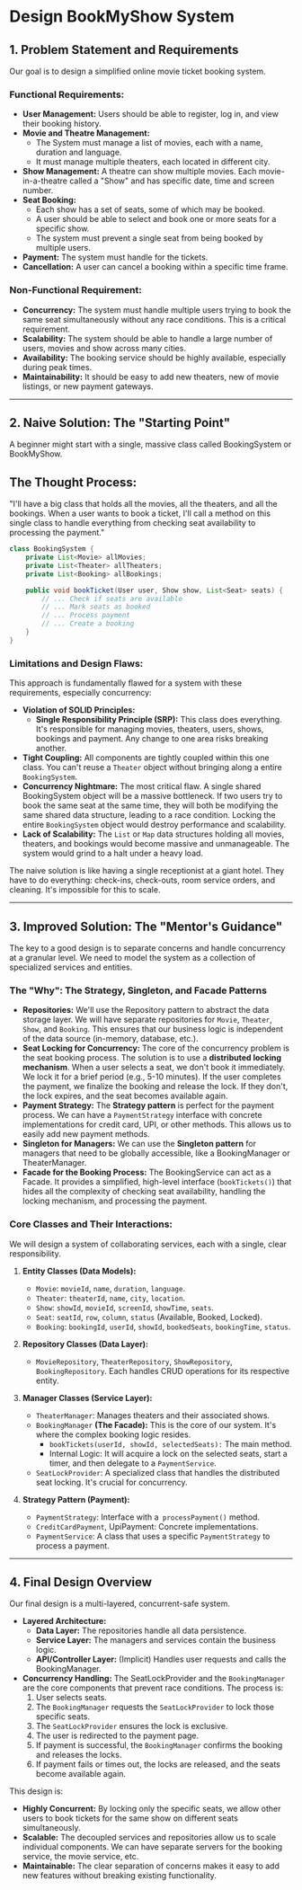 # Design BookMyShow System

## 1. Problem Statement and Requirements

Our goal is to design a simplified online movie ticket booking system.

### Functional Requirements:

- **User Management:** Users should be able to register, log in, and view their booking history.
- **Movie and Theatre Management:**
    - The System must manage a list of movies, each with a name, duration and language.
    - It must manage multiple theaters, each located in different city.
- **Show Management:** A theatre can show multiple movies. Each movie-in-a-theatre called a "Show" and has specific
  date, time and screen number.
- **Seat Booking:**
    - Each show has a set of seats, some of which may be booked.
    - A user should be able to select and book one or more seats for a specific show.
    - The system must prevent a single seat from being booked by multiple users.
- **Payment:** The system must handle for the tickets.
- **Cancellation:** A user can cancel a booking within a specific time frame.

### Non-Functional Requirement:

- **Concurrency:** The system must handle multiple users trying to book the same seat simultaneously without any race
  conditions. This is a critical requirement.
- **Scalability:** The system should be able to handle a large number of users, movies and show across many cities.
- **Availability:** The booking service should be highly available, especially during peak times.
- **Maintainability:** It should be easy to add new theaters, new of movie listings, or new payment gateways.

---

## 2. Naive Solution: The "Starting Point"

A beginner might start with a single, massive class called BookingSystem or BookMyShow.

## The Thought Process:

"I'll have a big class that holds all the movies, all the theaters, and all the bookings. When a user wants to book a
ticket, I'll call a method on this single class to handle everything from checking seat availability to processing the
payment."

```java
class BookingSystem {
    private List<Movie> allMovies;
    private List<Theater> allTheaters;
    private List<Booking> allBookings;

    public void bookTicket(User user, Show show, List<Seat> seats) {
        // ... Check if seats are available
        // ... Mark seats as booked
        // ... Process payment
        // ... Create a booking
    }
}
```

### Limitations and Design Flaws:

This approach is fundamentally flawed for a system with these requirements, especially concurrency:

- **Violation of SOLID Principles:**
    - **Single Responsibility Principle (SRP):**  This class does everything. It's responsible for managing movies,
      theaters, users, shows, bookings and payment. Any change to one area risks breaking another.
- **Tight Coupling:** All components are tightly coupled within this one class. You can't reuse a `Theater` object
  without
  bringing along a entire `BookingSystem`.
- **Concurrency Nightmare:** The most critical flaw. A single shared BookingSystem object will be a massive bottleneck.
  If two users try to book the same seat at the same time, they will both be modifying the same shared data structure,
  leading to a race condition. Locking the entire `BookingSystem` object would destroy performance and scalability.
- **Lack of Scalability:** The `List` or `Map` data structures holding all movies, theaters, and bookings would become
  massive and unmanageable. The system would grind to a halt under a heavy load.

The naive solution is like having a single receptionist at a giant hotel. They have to do everything: check-ins,
check-outs, room service orders, and cleaning. It's impossible for this to scale.

---

## 3. Improved Solution: The "Mentor's Guidance"

The key to a good design is to separate concerns and handle concurrency at a granular level. We need to model the system
as a collection of specialized services and entities.

### The "Why": The Strategy, Singleton, and Facade Patterns

- **Repositories:** We'll use the Repository pattern to abstract the data storage layer. We will have separate
  repositories for `Movie`, `Theater`, `Show`, and `Booking`. This ensures that our business logic is independent of the
  data source (in-memory, database, etc.).
- **Seat Locking for Concurrency:** The core of the concurrency problem is the seat booking process. The solution is to
  use a **distributed locking mechanism**. When a user selects a seat, we don't book it immediately. We lock it for a
  brief period (e.g., 5-10 minutes). If the user completes the payment, we finalize the booking and release the lock. If
  they don't, the lock expires, and the seat becomes available again.
- **Payment Strategy:** The **Strategy pattern** is perfect for the payment process. We can have a `PaymentStrategy`
  interface with concrete implementations for credit card, UPI, or other methods. This allows us to easily add new
  payment methods.
- **Singleton for Managers:** We can use the **Singleton pattern** for managers that need to be globally accessible,
  like a BookingManager or TheaterManager.
- **Facade for the Booking Process:** The BookingService can act as a Facade. It provides a simplified, high-level
  interface (`bookTickets()`) that hides all the complexity of checking seat availability, handling the locking
  mechanism, and processing the payment.

### Core Classes and Their Interactions:

We will design a system of collaborating services, each with a single, clear responsibility.

1. **Entity Classes (Data Models):**
    - `Movie`: `movieId`, `name`, `duration`, `language`.
    - `Theater`: `theaterId`, `name`, `city`, `location`.
    - `Show`: `showId`, `movieId`, `screenId`, `showTime`, `seats`.
    - `Seat`: `seatId`, `row`, `column`, `status` (Available, Booked, Locked).
    - `Booking`: `bookingId`, `userId`, `showId`, `bookedSeats`, `bookingTime`, `status`.

2. **Repository Classes (Data Layer):**
    - `MovieRepository`, `TheaterRepository`, `ShowRepository`, `BookingRepository`. Each handles CRUD operations for
      its respective entity.

3. **Manager Classes (Service Layer):**
    - `TheaterManager`: Manages theaters and their associated shows.
    - `BookingManager` **(The Facade):** This is the core of our system. It's where the complex booking logic resides.
        - `bookTickets(userId, showId, selectedSeats):` The main method.
        - Internal Logic: It will acquire a lock on the selected seats, start a timer, and then delegate to a
          `PaymentService`.
    - `SeatLockProvider`: A specialized class that handles the distributed seat locking. It's crucial for concurrency.
4. **Strategy Pattern (Payment):**
    - `PaymentStrategy`: Interface with a` processPayment()` method.
    - `CreditCardPayment`, UpiPayment: Concrete implementations.
    - `PaymentService`: A class that uses a specific `PaymentStrategy` to process a payment.

---

## 4. Final Design Overview

Our final design is a multi-layered, concurrent-safe system.

- **Layered Architecture:**
    - **Data Layer:** The repositories handle all data persistence.
    - **Service Layer:** The managers and services contain the business logic.
    - **API/Controller Layer:** (Implicit) Handles user requests and calls the BookingManager.
- **Concurrency Handling:** The SeatLockProvider and the `BookingManager` are the core components that prevent race
  conditions. The process is:
    1. User selects seats.
    2. The `BookingManager` requests the `SeatLockProvider` to lock those specific seats.
    3. The `SeatLockProvider` ensures the lock is exclusive.
    4. The user is redirected to the payment page.
    5. If payment is successful, the `BookingManager` confirms the booking and releases the locks.
    6. If payment fails or times out, the locks are released, and the seats become available again.

This design is:

- **Highly Concurrent:** By locking only the specific seats, we allow other users to book tickets for the same show on
  different seats simultaneously.
- **Scalable:** The decoupled services and repositories allow us to scale individual components. We can have separate
  servers
  for the booking service, the movie service, etc.
- **Maintainable:** The clear separation of concerns makes it easy to add new features without breaking existing
  functionality.
